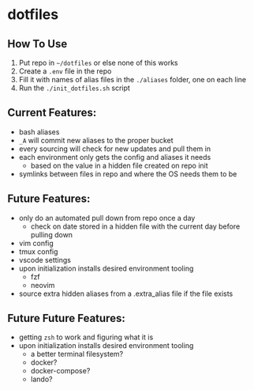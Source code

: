 # dotfiles


## How To Use
1. Put repo in `~/dotfiles` or else none of this works
1. Create a `.env` file in the repo
1. Fill it with names of alias files in the `./aliases` folder, one on each line
1. Run the `./init_dotfiles.sh` script


## Current Features:
- bash aliases
- `_A` will commit new aliases to the proper bucket
- every sourcing will check for new updates and pull them in
- each environment only gets the config and aliases it needs
    - based on the value in a hidden file created on repo init
- symlinks between files in repo and where the OS needs them to be


## Future Features:
- only do an automated pull down from repo once a day
    - check on date stored in a hidden file with the current day before pulling down
- vim config
- tmux config
- vscode settings
- upon initialization installs desired environment tooling
    - fzf
    - neovim
- source extra hidden aliases from a .extra_alias file if the file exists


## Future Future Features:
- getting `zsh` to work and figuring what it is
- upon initialization installs desired environment tooling
    - a better terminal filesystem?
    - docker?
    - docker-compose?
    - lando?

